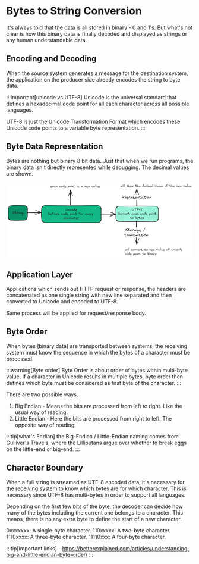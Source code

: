 # Bytes to String Conversion

It's always told that the data is all stored in binary - 0 and 1's. 
But what's not clear is how this binary data is finally decoded and displayed as strings or any human understandable data. 

## Encoding and Decoding

When the source system generates a message for the destination system, 
the application on the producer side already encodes the string to byte data.

:::important[unicode vs UTF-8]
Unicode is the universal standard that defines a hexadecimal code point for all each character across all possible languages. 

UTF-8 is just the Unicode Transformation Format which encodes these Unicode code points to a variable byte representation.
:::

## Byte Data Representation
Bytes are nothing but binary 8 bit data. 
Just that when we run programs, the binary data isn't directly represented while debugging. 
The decimal values are shown. 

![Bytes to String](../../static/img/bytes-to-string.excalidraw.png)


## Application Layer

Applications which sends out HTTP request or response, 
the headers are concatenated as one single string with new line separated and 
then converted to Unicode and encoded to UTF-8. 

Same process will be applied for request/response body. 

## Byte Order

When bytes (binary data) are transported between systems, 
the receiving system must know the sequence in which the bytes of a character must be processed. 

:::warning[Byte order]
Byte Order is about order of bytes within multi-byte value. 
If a character in Unicode results in multiple bytes, 
byte order then defines which byte must be considered as first byte of the character.
:::

There are two possible ways. 
1. Big Endian - Means the bits are processed from left to right. Like the usual way of reading. 
2. Little Endian - Here the bits are processed from right to left. The opposite way of reading. 

:::tip[what's Endian]
the Big-Endian / Little-Endian naming comes from Gulliver's Travels, 
where the Lilliputans argue over whether to break eggs on the little-end or big-end. 
:::

## Character Boundary

When a full string is streamed as UTF-8 encoded data, 
it's necessary for the receiving system to know which bytes are for which character. 
This is necessary since UTF-8 has multi-bytes in order to support all languages. 

Depending on the first few bits of the byte, 
the decoder can decide how many of the bytes including the current one belongs to a character. 
This means, there is no any extra byte to define the start of a new character. 

0xxxxxxx: A single-byte character.
110xxxxx: A two-byte character.
1110xxxx: A three-byte character.
11110xxx: A four-byte character.


:::tip[important links]
    - https://betterexplained.com/articles/understanding-big-and-little-endian-byte-order/
:::